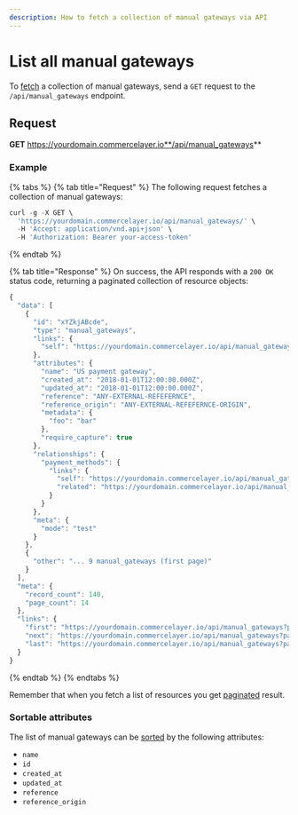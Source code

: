 ```yaml
---
description: How to fetch a collection of manual gateways via API
---
```


# List all manual gateways

To <a href="https://docs.commercelayer.io/developers/fetching-resources" target="_blank">fetch</a> a collection of manual gateways, send a `GET` request to the `/api/manual_gateways` endpoint.

## Request

**GET** https://yourdomain.commercelayer.io**/api/manual_gateways**

### **Example**

{% tabs %}
{% tab title="Request" %}
The following request fetches a collection of manual gateways:

```javascript
curl -g -X GET \
  'https://yourdomain.commercelayer.io/api/manual_gateways/' \
  -H 'Accept: application/vnd.api+json' \
  -H 'Authorization: Bearer your-access-token'
```
{% endtab %}

{% tab title="Response" %}
On success, the API responds with a `200 OK` status code, returning a paginated collection of resource objects:

```javascript
{
  "data": [
    {
      "id": "xYZkjABcde",
      "type": "manual_gateways",
      "links": {
        "self": "https://yourdomain.commercelayer.io/api/manual_gateways/xYZkjABcde"
      },
      "attributes": {
        "name": "US payment gateway",
        "created_at": "2018-01-01T12:00:00.000Z",
        "updated_at": "2018-01-01T12:00:00.000Z",
        "reference": "ANY-EXTERNAL-REFEFERNCE",
        "reference_origin": "ANY-EXTERNAL-REFEFERNCE-ORIGIN",
        "metadata": {
          "foo": "bar"
        },
        "require_capture": true
      },
      "relationships": {
        "payment_methods": {
          "links": {
            "self": "https://yourdomain.commercelayer.io/api/manual_gateways/xYZkjABcde/relationships/payment_methods",
            "related": "https://yourdomain.commercelayer.io/api/manual_gateways/xYZkjABcde/payment_methods"
          }
        }
      },
      "meta": {
        "mode": "test"
      }
    },
    {
      "other": "... 9 manual_gateways (first page)"
    }
  ],
  "meta": {
    "record_count": 140,
    "page_count": 14
  },
  "links": {
    "first": "https://yourdomain.commercelayer.io/api/manual_gateways?page[number]=1&page[size]=10",
    "next": "https://yourdomain.commercelayer.io/api/manual_gateways?page[number]=2&page[size]=10",
    "last": "https://yourdomain.commercelayer.io/api/manual_gateways?page[number]=14&page[size]=10"
  }
}
```
{% endtab %}
{% endtabs %}

Remember that when you fetch a list of resources you get <a href="https://docs.commercelayer.io/developers/pagination" target="_blank">paginated</a> result.

### Sortable attributes

The list of manual gateways can be <a href="https://docs.commercelayer.io/developers/sorting-results" target="_blank">sorted</a> by the following attributes:

* `name`
* `id`
* `created_at`
* `updated_at`
* `reference`
* `reference_origin`

